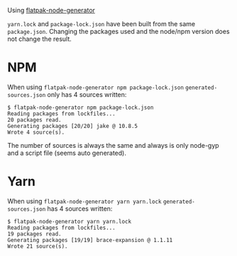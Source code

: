 Using [flatpak-node-generator](https://github.com/flatpak/flatpak-builder-tools/tree/master/node)

`yarn.lock` and `package-lock.json` have been built from the same `package.json`. Changing the packages used and the node/npm version does not change the result.

# NPM

When using `flatpak-node-generator npm package-lock.json` `generated-sources.json` only has 4 sources written:

```console
$ flatpak-node-generator npm package-lock.json
Reading packages from lockfiles...
20 packages read.
Generating packages [20/20] jake @ 10.8.5                                                                                                                                                                                               
Wrote 4 source(s).
```

The number of sources is always the same and always is only node-gyp and a script file (seems auto generated).

# Yarn

When using `flatpak-node-generator yarn yarn.lock` `generated-sources.json` has 4 sources written:

```console
$ flatpak-node-generator yarn yarn.lock
Reading packages from lockfiles...
19 packages read.
Generating packages [19/19] brace-expansion @ 1.1.11                                                                                                                                                                                    
Wrote 21 source(s).
```
